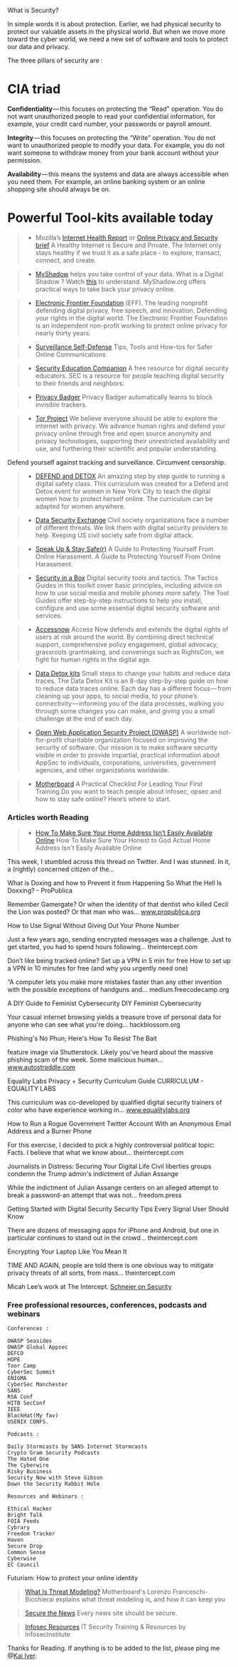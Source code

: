 What is Security?

In simple words it is about protection. Earlier, we had physical security to protect our valuable assets in the physical world. But when we move more toward the cyber world, we need a new set of software and tools to protect our data and privacy.

The three pillars of security are :

# CIA triad

<b>Confidentiality</b> — this focuses on protecting the “Read” operation. You do not want unauthorized people to read your confidential information, for example, your credit card number, your passwords or payroll amount.

<b>Integrity</b> — this focuses on protecting the “Write” operation. You do not want to unauthorized people to modify your data. For example, you do not want someone to withdraw money from your bank account without your permission.

<b>Availability</b> — this means the systems and data are always accessible when you need them. For example, an online banking system or an online shopping site should always be on.

# Powerful Tool-kits available today

> - Mozilla’s [Internet Health Report](https://internethealthreport.org/) or [Online Privacy and Security brief](https://assets.mozilla.net/pdf/IHPbriefs_Online_Privacy_March_2017.pdf)
    A Healthy Internet is Secure and Private. The Internet only stays healthy if we trust it as a safe place - to explore, transact, connect, and create.

> - [MyShadow](https://myshadow.org/train) helps you take control of your data.
    What is a Digital Shadow ? Watch [this](https://myshadow.org/media/video/what-is-a-digital-shadow.mp4) to understand.
    MyShadow.org offers practical ways to take back your privacy online.

> - [Electronic Frontier Foundation](www.eff.org) (EFF). The leading nonprofit defending digital privacy, free speech, and innovation.
    Defending your rights in the digital world. The Electronic Frontier Foundation is an independent non-profit working to protect online privacy for nearly thirty years.

> - [Surveillance Self-Defense](ssd.eff.org)
    Tips, Tools and How-tos for Safer Online Communications

> - [Security Education Companion](sec.eff.org)
    A free resource for digital security educators. SEC is a resource for people teaching digital security to their friends and neighbors.

> - [Privacy Badger](https://www.eff.org/privacybadger) 
    Privacy Badger automatically learns to block invisible trackers.

> - [Tor Project](www.torproject.org)
    We believe everyone should be able to explore the internet with privacy. We advance human rights and defend your privacy online through free and open source anonymity and privacy technologies, supporting their unrestricted availability and use, and furthering their scientific and popular understanding.

Defend yourself against tracking and surveillance. Circumvent censorship.


> - [DEFEND and DETOX](https://thimbleprojects.org/amira/283780/#overview) 
    An amazing step by step guide to running a digital safety class. This curriculum was created for a Defend and Detox event for women in New York City to teach the digital women how to protect herself online. The curriculum can be adapted for women anywhere.

> - [Data Security Exchange](https://www.digitalsecurityexchange.org/) 
    Civil society organizations face a number of different threats. We link them with digital security providers to help. Keeping US civil society safe from digital attack.

> - [Speak Up & Stay Safe(r)](https://onlinesafety.feministfrequency.com/en/)
    A Guide to Protecting Yourself From Online Harassment. A Guide to Protecting Yourself From Online Harassment.

> - [Security in a Box](tacticssecurityinabox.org)
    Digital security tools and tactics. The Tactics Guides in this toolkit cover basic principles, including advice on how to use social media and mobile phones more safely. The Tool Guides offer step-by-step instructions to help you install, configure and use some essential digital security software and services.

> - [Accessnow](https://www.accessnow.org/first-look-at-digital-security/)
    Access Now defends and extends the digital rights of users at risk around the world. By combining direct technical support, comprehensive policy engagement, global advocacy, grassroots grantmaking, and convenings such as RightsCon, we fight for human rights in the digital age.

> - [Data Detox kits](https://tacticaltech.org/news/data-detox-kit/) 
    Small steps to change your habits and reduce data traces. The Data Detox Kit is an 8-day step-by-step guide on how to reduce data traces online. Each day has a different focus — from cleaning up your apps, to social media, to your phone’s connectivity — informing you of the data processes, walking you through some changes you can make, and giving you a small challenge at the end of each day.

> - [Open Web Application Security Project (OWASP)](https://www.owasp.org/index.php/Main_Page)
    A worldwide not-for-profit charitable organization focused on improving the security of software. Our mission is to make software security visible in order to provide impartial, practical information about AppSec to individuals, corporations, universities, government agencies, and other organizations worldwide.

> - [Motherboard](https://motherboard.vice.com/en_us/article/4xby8g/how-to-give-a-digital-security-training)
    A Practical Checklist For Leading Your First Training.Do you want to teach people about infosec, opsec and how to stay safe online? Here’s where to start.

### Articles worth Reading

> - [How To Make Sure Your Home Address Isn’t Easily Available Online](https://www.autostraddle.com/how-to-make-sure-your-honest-to-god-actual-home-address-isnt-easily-available-online-365455/)
How To Make Sure Your Honest to God Actual Home Address Isn't Easily Available Online

This week, I stumbled across this thread on Twitter. And I was stunned. In it, a (rightly) concerned citizen of the…


What is Doxing and how to Prevent it from Happening
So What the Hell Is Doxxing? - ProPublica

Remember Gamergate? Or when the identity of that dentist who killed Cecil the Lion was posted? Or that man who was…
www.propublica.org

How to Use Signal Without Giving Out Your Phone Number

Just a few years ago, sending encrypted messages was a challenge. Just to get started, you had to spend hours following…
theintercept.com

Don’t like being tracked online? Set up a VPN in 5 min for free
How to set up a VPN in 10 minutes for free (and why you urgently need one)

“A computer lets you make more mistakes faster than any other invention with the possible exceptions of handguns and…
medium.freecodecamp.org

A DIY Guide to Feminist Cybersecurity
DIY Feminist Cybersecurity

Your casual internet browsing yields a treasure trove of personal data for anyone who can see what you're doing…
hackblossom.org

Phishing's No Phun; Here's How To Resist The Bait

feature image via Shutterstock. Likely you've heard about the massive phishing scam of the week. Some malicious human…
www.autostraddle.com

Equality Labs Privacy + Security Curriculum Guide
CURRICULUM - EQUALITY LABS

This curriculum was co-developed by qualified digital security trainers of color who have experience working in…
www.equalitylabs.org

How to Run a Rogue Government Twitter Account With an Anonymous Email Address and a Burner Phone

For this exercise, I decided to pick a highly controversial political topic: Facts. I believe that what we know about…
theintercept.com

Journalists in Distress: Securing Your Digital Life
Civil liberties groups condemn the Trump admin's indictment of Julian Assange

While the indictment of Julian Assange centers on an alleged attempt to break a password-an attempt that was not…
freedom.press

Getting Started with Digital Security
Security Tips Every Signal User Should Know

There are dozens of messaging apps for iPhone and Android, but one in particular continues to stand out in the crowd…
theintercept.com

Encrypting Your Laptop Like You Mean It

TIME AND AGAIN, people are told there is one obvious way to mitigate privacy threats of all sorts, from mass…
theintercept.com

Micah Lee’s work at The Intercept.
[Schneier on Security](https://theintercept.com/staff/micah-lee/)


### Free professional resources, conferences, podcasts and webinars

    Conferences :

    OWASP Seasides
    OWASP Global Appsec 
    DEFCO
    HOPE
    Toor Camp
    CyberSec Summit
    ENIGMA
    CyberSec Manchester
    SANS
    RSA Conf
    HITB SecConf
    IEEE
    BlackHat(My fav) 
    USENIX CONFS.

    Podcasts :

    Daily Stormcasts by SANS Internet Stormcasts
    Crypto Gram Security Podcasts
    The Hated One
    The Cyberwire
    Risky Business
    Security Now with Steve Gibson
    Down the Security Rabbit Hole

    Resources and Webinars :

    Ethical Hacker
    Bright Talk 
    FOIA Feeds
    Cybrary
    Freedom Tracker
    Haven
    Secure Drop
    Common Sense
    Cyberwise
    EC Council

Futurism: How to protect your online identity
> [What Is Threat Modeling?](https://video.vice.com/en_us/video/motherboard-hacking-week-what-is-threat-modeling/5a0b2378177dd428d3222d68?ref=motherboard)
    Motherboard's Lorenzo Franceschi-Bicchierai explains what threat modeling is, and how it can keep you


> [Secure the News](https://securethe.news/)
    Every news site should be secure.

> [Infosec Resources](https://resources.infosecinstitute.com/)
    IT Security Training & Resources by InfosecInstitute

Thanks for Reading.
If anything is to be added to the list, please ping me @[Kai Iyer](https://twitter.com/kaiiyer).

